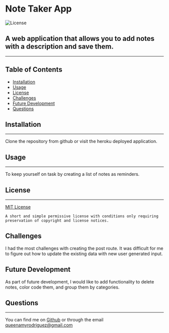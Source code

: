 # Note Taker App

  
  ![License](https://img.shields.io/badge/License-MIT-brightgreen)
    

## A web application that allows you to add notes with a description and save them.
-----
## Table of Contents
- [Installation](#installation)
- [Usage](#usage)
- [License](#license)
- [Challenges](#challenges)
- [Future Development](#future-development)
- [Questions](#questions)

## Installation
-----
Clone the repository from github or visit the heroku deployed application.

## Usage
------
To keep yourself on task by creating a list of notes as reminders.

## License
-------

  [MIT License](https://choosealicense.com/licenses/mit/)
    

    A short and simple permissive license with conditions only requiring preservation of copyright and license notices.
    


## Challenges

I had the most challenges with creating the post route. It was difficult for me to figure out how to update the existing data with new user generated input.

## Future Development
As part of future development, I would like to add functionality to delete notes, color code them, and group them by categories.


## Questions
-----
You can find me on [Github](https://github.com/queenamyrodriguez) or through the email queenamyrodriguez@gmail.com

